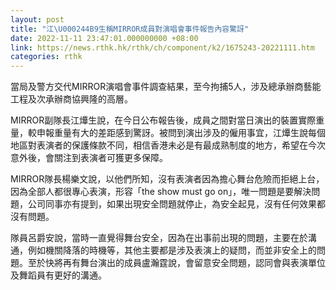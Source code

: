 ```yaml
---
layout: post
title: "江\U000244B9生稱MIRROR成員對演唱會事件報告內容驚訝"
date: 2022-11-11 23:47:01.000000000 +08:00
link: https://news.rthk.hk/rthk/ch/component/k2/1675243-20221111.htm
categories: rthk
---
```


當局及警方交代MIRROR演唱會事件調查結果，至今拘捕5人，涉及總承辦商藝能工程及次承辦商協興隆的高層。

MIRROR副隊長江𤒹生說，在今日公布報告後，成員之間對當日演出的裝置實際重量，較申報重量有大的差距感到驚訝。被問到演出涉及的僱用事宜，江𤒹生說每個地區對表演者的保護條款不同，相信香港未必是有最成熟制度的地方，希望在今次意外後，會關注到表演者可獲更多保障。

MIRROR隊長楊樂文說，以他們所知，沒有表演者因為擔心舞台危險而拒絕上台，因為全部人都很專心表演，形容「the show must go on」，唯一問題是要解決問題，公司同事亦有提到，如果出現安全問題就停止，為安全起見，沒有任何效果都沒有問題。

隊員呂爵安說，當時一直覺得舞台安全，因為在出事前出現的問題，主要在於溝通，例如機關降落的時機等，其他主要都是涉及表演上的疑問，而並非安全上的問題。至於快將再有舞台演出的成員盧瀚霆說，會留意安全問題，認同會與表演單位及舞蹈員有更好的溝通。
